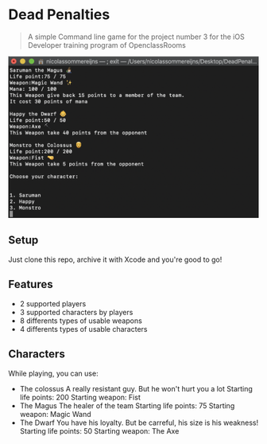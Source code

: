 # Dead Penalties
> A simple Command line game for the project number 3 for the iOS Developer training program of OpenclassRooms

<a href="https://github.com/Nicotrz"><img src="https://github.com/Nicotrz/DeadPenalties/blob/master/Capture%20d’écran%202019-11-20%20à%2020.19.51.png?raw=true" title="Dead Penalties" alt="Nicotrz"></a>
<!-- [![FVCproductions](https://github.com/Nicotrz/DeadPenalties/blob/master/Capture%20d’écran%202019-11-20%20à%2020.23.58.png?raw=true)](https://github.com/Nicotrz) -->

## Setup

Just clone this repo, archive it with Xcode and you're good to go!

## Features

- 2 supported players
- 3 supported characters by players
- 8 differents types of usable weapons
- 4 differents types of usable characters

## Characters

While playing, you can use:
- The colossus
A really resistant guy. But he won't hurt you a lot
Starting life points: 200
Starting weapon: Fist
- The Magus
The healer of the team
Starting life points: 75
Starting weapon: Magic Wand
- The Dwarf
You have his loyalty. But be carreful, his size is his weakness!
Starting life points: 50
Starting weapon: The Axe
